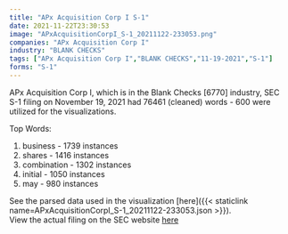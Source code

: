 ```yaml
---
title: "APx Acquisition Corp I S-1"
date: 2021-11-22T23:30:53
image: "APxAcquisitionCorpI_S-1_20211122-233053.png"
companies: "APx Acquisition Corp I"
industry: "BLANK CHECKS"
tags: ["APx Acquisition Corp I","BLANK CHECKS","11-19-2021","S-1"]
forms: "S-1"
---
```

APx Acquisition Corp I, which is in the Blank Checks [6770] industry, SEC S-1 filing on November 19, 2021 had 76461 (cleaned) words - 600 were utilized for the visualizations.

Top Words:
1. business - 1739 instances
2. shares - 1416 instances
3. combination - 1302 instances
4. initial - 1050 instances
5. may - 980 instances


See the parsed data used in the visualization [here]({{< staticlink name=APxAcquisitionCorpI_S-1_20211122-233053.json >}}).  
View the actual filing on the SEC website [here](https://www.sec.gov/Archives/edgar/data/1868573/0000950103-21-018152.txt)